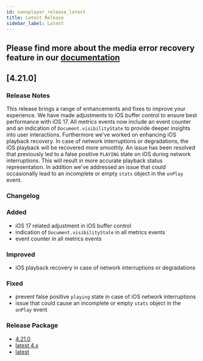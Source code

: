 ```yaml
---
id: nanoplayer_release_latest
title: Latest Release
sidebar_label: Latest
---
```


## Please find more about the **media error recovery** feature in our [documentation](https://docs.nanocosmos.de/docs/nanoplayer/nanoplayer_feature_media_error_recovery/)

## **[4.21.0]**

### **Release Notes**

This release brings a range of enhancements and fixes to improve your experience. We have made adjustments to iOS buffer control to ensure best performance with iOS 17.
All metrics events now include an event counter and an indication of `Document.visibilityState` to provide deeper insights into user interactions.
Furthermore we've worked on enhancing iOS playback recovery. In case of network interruptions or degradations, the iOS playback will be recovered more smoothly.
An issue has been resolved that previously led to a false positive `PLAYING` state on iOS during network interruptions. This will result in more accurate playback status representation.
In addition we've addressed an issue that could occasionally lead to an incomplete or empty `stats` object in the `onPlay` event.

### **Changelog**

### Added

- iOS 17 related adjustment in iOS buffer control
- indication of `Document.visibilityState` in all metrics events
- event counter in all metrics events

### Improved

- iOS playback recovery in case of network interruptions or degradations

### Fixed

- prevent false positive `playing` state in case of iOS network interruptions
- issue that could cause an incomplete or empty `stats` object in the `onPlay` event

### **Release Package**

- [4.21.0](https://files.nanocosmos.de/index.php/s/Wkfr4Egf5F3JCcE)
- [latest 4.x](https://files.nanocosmos.de/index.php/s/4nndC45mcB6oSa6)
- [latest](https://files.nanocosmos.de/index.php/s/2tpCzgRjNEZDzeP)
